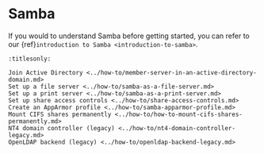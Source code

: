 # Samba

If you would to understand Samba before getting started, you can refer to our {ref}`introduction to Samba <introduction-to-samba>`. 

```{toctree}
:titlesonly:

Join Active Directory <../how-to/member-server-in-an-active-directory-domain.md>
Set up a file server <../how-to/samba-as-a-file-server.md>
Set up a print server <../how-to/samba-as-a-print-server.md>
Set up share access controls <../how-to/share-access-controls.md>
Create an AppArmor profile <../how-to/samba-apparmor-profile.md>
Mount CIFS shares permanently <../how-to/how-to-mount-cifs-shares-permanently.md>
NT4 domain controller (legacy) <../how-to/nt4-domain-controller-legacy.md>
OpenLDAP backend (legacy) <../how-to/openldap-backend-legacy.md>
```
